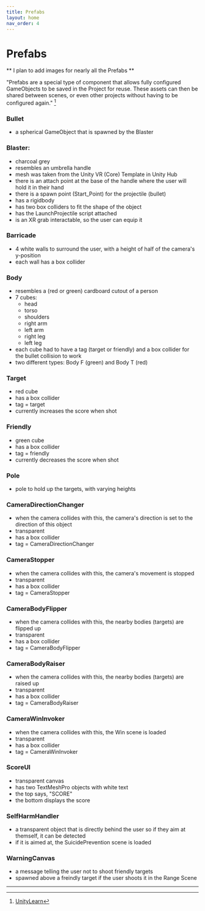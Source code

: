 ```yaml
---
title: Prefabs
layout: home
nav_order: 4
---
```


# Prefabs
** I plan to add images for nearly all the Prefabs **

"Prefabs are a special type of component that allows fully configured GameObjects to be saved in the Project for reuse. These assets can then be shared between scenes, or even other projects without having to be configured again." [^1]

### Bullet
- a spherical GameObject that is spawned by the Blaster

### Blaster:
- charcoal grey
- resembles an umbrella handle
- mesh was taken from the Unity VR (Core) Template in Unity Hub
- there is an attach point at the base of the handle where the user will hold it in their hand
- there is a spawn point (Start_Point) for the projectile (bullet)
- has a rigidbody
- has two box colliders to fit the shape of the object
- has the LaunchProjectile script attached
- is an XR grab interactable, so the user can equip it

### Barricade
- 4 white walls to surround the user, with a height of half of the camera's y-position
- each wall has a box collider

### Body
- resembles a (red or green) cardboard cutout of a person 
- 7 cubes:
  - head
  - torso
  - shoulders
  - right arm
  - left arm
  - right leg
  - left leg
- each cube had to have a tag (target or friendly) and a box collider for the bullet collision to work
- two different types: Body F (green) and Body T (red)

### Target 
- red cube
- has a box collider
- tag = target
- currently increases the score when shot

### Friendly
- green cube 
- has a box collider
- tag = friendly
- currently decreases the score when shot

### Pole
- pole to hold up the targets, with varying heights

### CameraDirectionChanger
- when the camera collides with this, the camera's direction is set to the direction of this object
- transparent
- has a box collider
- tag = CameraDirectionChanger

### CameraStopper
- when the camera collides with this, the camera's movement is stopped
- transparent
- has a box collider
- tag = CameraStopper

### CameraBodyFlipper
- when the camera collides with this, the nearby bodies (targets) are flipped up
- transparent
- has a box collider
- tag = CameraBodyFlipper

### CameraBodyRaiser
- when the camera collides with this, the nearby bodies (targets) are raised up
- transparent
- has a box collider
- tag = CameraBodyRaiser

### CameraWinInvoker
- when the camera collides with this, the Win scene is loaded
- transparent
- has a box collider
- tag = CameraWinInvoker

### ScoreUI
- transparent canvas
- has two TextMeshPro objects with white text
- the top says, "SCORE"
- the bottom displays the score

### SelfHarmHandler
- a transparent object that is directly behind the user so if they aim at themself, it can be detected
- if it is aimed at, the SuicidePrevention scene is loaded

### WarningCanvas
- a message telling the user not to shoot friendly targets
- spawned above a freindly target if the user shoots it in the Range Scene

----

[^1]: [UnityLearn](https://learn.unity.com/tutorial/prefabs-e#)